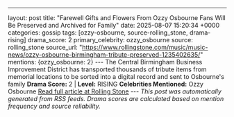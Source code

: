 ---
layout: post
title: "Farewell Gifts and Flowers From Ozzy Osbourne Fans Will Be Preserved and Archived for Family"
date: 2025-08-07 15:20:34 +0000
categories: gossip
tags: [ozzy-osbourne, source-rolling_stone, drama-rising]
drama_score: 2
primary_celebrity: ozzy_osbourne
source: rolling_stone
source_url: "https://www.rollingstone.com/music/music-news/ozzy-osbourne-birmingham-tribute-preserved-1235402635/"
mentions: {ozzy_osbourne: 2} --- The Central Birmingham Business Improvement District has transported thousands of tribute items from memorial locations to be sorted into a digital record and sent to Osbourne's family **Drama Score:** 2 | **Level:** RISING **Celebrities Mentioned:** Ozzy Osbourne [Read full article at Rolling Stone](https://www.rollingstone.com/music/music-news/ozzy-osbourne-birmingham-tribute-preserved-1235402635/) --- *This post was automatically generated from RSS feeds. Drama scores are calculated based on mention frequency and source reliability.*